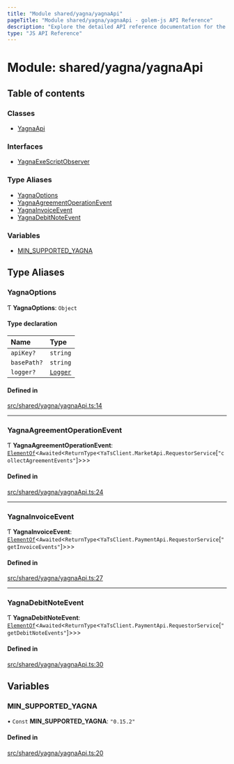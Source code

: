 ```yaml
---
title: "Module shared/yagna/yagnaApi"
pageTitle: "Module shared/yagna/yagnaApi - golem-js API Reference"
description: "Explore the detailed API reference documentation for the Module shared/yagna/yagnaApi within the golem-js SDK for the Golem Network."
type: "JS API Reference"
---
```

# Module: shared/yagna/yagnaApi

## Table of contents

### Classes

- [YagnaApi](../classes/shared_yagna_yagnaApi.YagnaApi)

### Interfaces

- [YagnaExeScriptObserver](../interfaces/shared_yagna_yagnaApi.YagnaExeScriptObserver)

### Type Aliases

- [YagnaOptions](shared_yagna_yagnaApi#yagnaoptions)
- [YagnaAgreementOperationEvent](shared_yagna_yagnaApi#yagnaagreementoperationevent)
- [YagnaInvoiceEvent](shared_yagna_yagnaApi#yagnainvoiceevent)
- [YagnaDebitNoteEvent](shared_yagna_yagnaApi#yagnadebitnoteevent)

### Variables

- [MIN\_SUPPORTED\_YAGNA](shared_yagna_yagnaApi#min_supported_yagna)

## Type Aliases

### YagnaOptions

Ƭ **YagnaOptions**: `Object`

#### Type declaration

| Name | Type |
| :------ | :------ |
| `apiKey?` | `string` |
| `basePath?` | `string` |
| `logger?` | [`Logger`](../interfaces/shared_utils_logger_logger.Logger) |

#### Defined in

[src/shared/yagna/yagnaApi.ts:14](https://github.com/golemfactory/golem-js/blob/ed1cf1df/src/shared/yagna/yagnaApi.ts#L14)

___

### YagnaAgreementOperationEvent

Ƭ **YagnaAgreementOperationEvent**: [`ElementOf`](shared_utils_types#elementof)\<`Awaited`\<`ReturnType`\<`YaTsClient.MarketApi.RequestorService`[``"collectAgreementEvents"``]\>\>\>

#### Defined in

[src/shared/yagna/yagnaApi.ts:24](https://github.com/golemfactory/golem-js/blob/ed1cf1df/src/shared/yagna/yagnaApi.ts#L24)

___

### YagnaInvoiceEvent

Ƭ **YagnaInvoiceEvent**: [`ElementOf`](shared_utils_types#elementof)\<`Awaited`\<`ReturnType`\<`YaTsClient.PaymentApi.RequestorService`[``"getInvoiceEvents"``]\>\>\>

#### Defined in

[src/shared/yagna/yagnaApi.ts:27](https://github.com/golemfactory/golem-js/blob/ed1cf1df/src/shared/yagna/yagnaApi.ts#L27)

___

### YagnaDebitNoteEvent

Ƭ **YagnaDebitNoteEvent**: [`ElementOf`](shared_utils_types#elementof)\<`Awaited`\<`ReturnType`\<`YaTsClient.PaymentApi.RequestorService`[``"getDebitNoteEvents"``]\>\>\>

#### Defined in

[src/shared/yagna/yagnaApi.ts:30](https://github.com/golemfactory/golem-js/blob/ed1cf1df/src/shared/yagna/yagnaApi.ts#L30)

## Variables

### MIN\_SUPPORTED\_YAGNA

• `Const` **MIN\_SUPPORTED\_YAGNA**: ``"0.15.2"``

#### Defined in

[src/shared/yagna/yagnaApi.ts:20](https://github.com/golemfactory/golem-js/blob/ed1cf1df/src/shared/yagna/yagnaApi.ts#L20)
